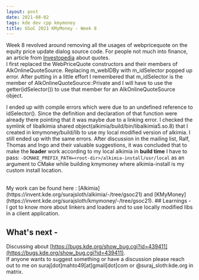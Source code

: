 ```yaml
---
layout: post
date: 2021-08-02
tags: kde dev cpp kmymoney
title: GSoC 2021 KMyMoney - Week 8
---
```


Week 8 revolved around removing all the usages of webpricequote on the equity price update dialog source code. For people not much into finance, an article from [Investopedia](https://www.investopedia.com/terms/q/quote.asp) about quotes. 
<br>
I first replaced the WebPriceQuote constructors and their members of AlkOnlineQuoteSource. Replacing m_webIDBy with m_idSelector popped up error. After putting in a little effort I remembered that m_idSelector is the member of AlkOnlineQuoteSource::Private and I will have to use the getter(idSelector()) to use that member for an AlkOnlineQuoteSource object.
<br>

I ended up with compile errors which were due to an undefined reference to idSelector(). Since the definition and declaration of that function were already there pointing that it was maybe due to a linking error. I checked the symlink of libalkimia shared object(alkimia/build/bin/libalkimia5.so.8) that I created in kmymoney/build/lib to use my local modified version of alkimia. I still ended up with the same errors. After discussion in the mailing list, Ralf, Thomas and Ingo and their valuable suggestions, it was concluded that to make the **loader** work according to my local alkimia in **build time** I have to pass:  `-DCMAKE_PREFIX_PATH=<root-dir>/alkimia-install/usr/local` as an argument to CMake while building kmymoney where alkimia-install is my custom install location.

<br>
My work can be found here : [Alkimia](https://invent.kde.org/surajsloth/alkimia/-/tree/gsoc21) and [KMyMoney](https://invent.kde.org/surajsloth/kmymoney/-/tree/gsoc21).
## Learnings - 
I got to know more about linkers and loaders and to use locally modified libs in a client application.

## What's next - 
Discussing about [https://bugs.kde.org/show_bug.cgi?id=439411](https://bugs.kde.org/show_bug.cgi?id=439411).
<br>
If anyone wants to suggest something or have a discussion please reach out to me on suraj[dot]mahto49[at]gmail[dot]com or @suraj_sloth:kde.org in matrix.
